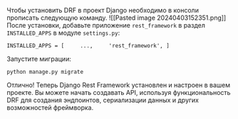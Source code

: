 Чтобы установить DRF в проект Django необходимо в консоли прописать следующую команду.
![[Pasted image 20240403152351.png]]
После установки, добавьте приложение `rest_framework` в раздел `INSTALLED_APPS` в модуле `settings.py`:

`INSTALLED_APPS = [     ...,     'rest_framework', ]`

Запустите миграции:

`python manage.py migrate`

Отлично! Теперь Django Rest Framework установлен и настроен в вашем проекте. Вы можете начать создавать API, используя функциональность DRF для создания эндпоинтов, сериализации данных и других возможностей фреймворка.